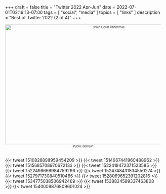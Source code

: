 +++
draft = false
title = "Twitter 2022 Apr-Jun"
date = 2022-07-01T02:19:13-07:00
tags = [
  "social",
  "media"
  ]
topics = [
  "links"
]
description = "Best of Twitter 2022 (2 of 4)"
+++
<div align="center" style="font-size:x-small"><img src="https://milkfish08.s3.amazonaws.com/photo/blog/15427837544_8a85f583df_h.jpg" width="654" height="388" alt="Brain Coral Christmas"
title="Brain Coral Christmas" /><br />
Public domain</div><br clear="all" />

{{< tweet 1510826898959454209 >}}
{{< tweet 1514967441960488962 >}}
{{< tweet 1515685708970672133 >}}
{{< tweet 1522419472371523585 >}}
{{< tweet 1522496666984759296 >}}
{{< tweet 1524748431834550274 >}}
{{< tweet 1527971730840510466 >}}
{{< tweet 1528069652391202816 >}}
{{< tweet 1534775038506942469 >}}
{{< tweet 1538834599337463808 >}}
{{< tweet 1540009876809601024 >}}
